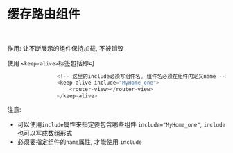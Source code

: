# 缓存路由组件

‍

作用: 让不断展示的组件保持加载, 不被销毁

使用  `<keep-alive>`​标签包括即可

```js
                <!-- 这里的include必须写组件名, 组件名必须在组件内定义name -->
                <keep-alive include="MyHome_one">
                    <router-view></router-view>
                </keep-alive>
```

注意:  

* 可以使用`include`​属性来指定要包含哪些组件 `include="MyHome_one"`​, `include`​也可以写成数组形式
* 必须要指定组件的`name`​属性, 才能使用 `include`​

‍

‍
